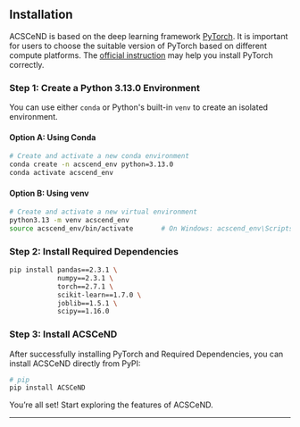## Installation
ACSCeND is based on the deep learning framework [PyTorch](https://pytorch.org). It is important for users to choose the suitable version of PyTorch based on different compute platforms. The [official instruction](https://pytorch.org/get-started/locally/) may help you install PyTorch correctly.

### Step 1: Create a Python 3.13.0 Environment
You can use either `conda` or Python's built-in `venv` to create an isolated environment.

#### Option A: Using Conda

```bash
# Create and activate a new conda environment
conda create -n acscend_env python=3.13.0
conda activate acscend_env
```

#### Option B: Using venv

```bash
# Create and activate a new virtual environment
python3.13 -m venv acscend_env
source acscend_env/bin/activate       # On Windows: acscend_env\Scripts\activate
```

### Step 2: Install Required Dependencies

```bash
pip install pandas==2.3.1 \
            numpy==2.3.1 \
            torch==2.7.1 \
            scikit-learn==1.7.0 \
            joblib==1.5.1 \
            scipy==1.16.0
```

### Step 3: Install ACSCeND
After successfully installing PyTorch and Required Dependencies, you can install ACSCeND directly from PyPI:

```bash
# pip
pip install ACSCeND
```

You’re all set! Start exploring the features of ACSCeND.

---
